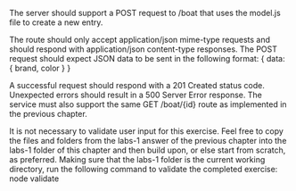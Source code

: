 The server should support a POST request to /boat that uses the model.js file to create a
new entry. 

The route should only accept application/json mime-type requests and should
respond with application/json content-type responses.
The POST request should expect JSON data to be sent in the following format:
{ data: { brand, color } }

A successful request should respond with a 201 Created status code. Unexpected errors should
result in a 500 Server Error response.
The service must also support the same GET /boat/{id} route as implemented in the
previous chapter.


It is not necessary to validate user input for this exercise.
Feel free to copy the files and folders from the labs-1 answer of the previous chapter into the
labs-1 folder of this chapter and then build upon, or else start from scratch, as preferred.
Making sure that the labs-1 folder is the current working directory, run the following command to
validate the completed exercise:
node validate



